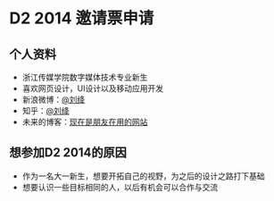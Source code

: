 # D2 2014 邀请票申请

## 个人资料

- 浙江传媒学院数字媒体技术专业新生
- 喜欢网页设计，UI设计以及移动应用开发
- 新浪微博：[@刘绛](http://weibo.com/playgong)
- 知乎：[@刘绛](http://www.zhihu.com/people/little-beast)
- 未来的博客：[现在是朋友在用的网站](http://www.liuyidong.cn)


## 想参加D2 2014的原因

- 作为一名大一新生，想要开拓自己的视野，为之后的设计之路打下基础
- 想要认识一些目标相同的人，以后有机会可以合作与交流
